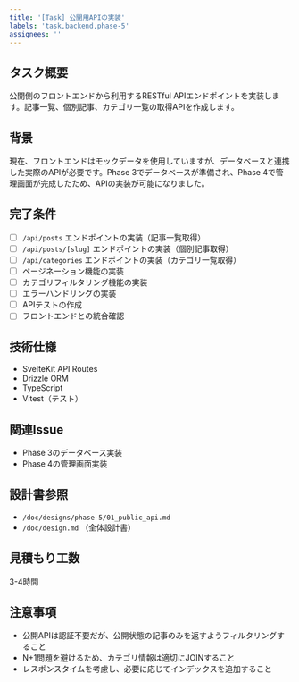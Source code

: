 ```yaml
---
title: '[Task] 公開用APIの実装'
labels: 'task,backend,phase-5'
assignees: ''
---
```


## タスク概要

公開側のフロントエンドから利用するRESTful APIエンドポイントを実装します。記事一覧、個別記事、カテゴリ一覧の取得APIを作成します。

## 背景

現在、フロントエンドはモックデータを使用していますが、データベースと連携した実際のAPIが必要です。Phase 3でデータベースが準備され、Phase 4で管理画面が完成したため、APIの実装が可能になりました。

## 完了条件

- [ ] `/api/posts` エンドポイントの実装（記事一覧取得）
- [ ] `/api/posts/[slug]` エンドポイントの実装（個別記事取得）
- [ ] `/api/categories` エンドポイントの実装（カテゴリ一覧取得）
- [ ] ページネーション機能の実装
- [ ] カテゴリフィルタリング機能の実装
- [ ] エラーハンドリングの実装
- [ ] APIテストの作成
- [ ] フロントエンドとの統合確認

## 技術仕様

- SvelteKit API Routes
- Drizzle ORM
- TypeScript
- Vitest（テスト）

## 関連Issue

- Phase 3のデータベース実装
- Phase 4の管理画面実装

## 設計書参照

- `/doc/designs/phase-5/01_public_api.md`
- `/doc/design.md` （全体設計書）

## 見積もり工数

3-4時間

## 注意事項

- 公開APIは認証不要だが、公開状態の記事のみを返すようフィルタリングすること
- N+1問題を避けるため、カテゴリ情報は適切にJOINすること
- レスポンスタイムを考慮し、必要に応じてインデックスを追加すること